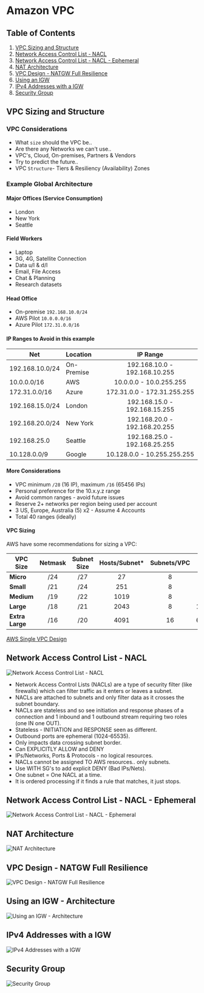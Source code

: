 # Amazon VPC

## Table of Contents

1. [VPC Sizing and Structure](#vpc-sizing-n-structure)
2. [Network Access Control List - NACL](#nacl)
3. [Network Access Control List - NACL - Ephemeral](#nacl-ephemeral)
4. [NAT Architecture](#nat-architecture)
5. [VPC Design - NATGW Full Resilience](#natgw-full-resilience)
6. [Using an IGW](#ig-architecture)
7. [IPv4 Addresses with a IGW](#igw-static-nat)
8. [Security Group](#security-group)

## VPC Sizing and Structure <a name = "vpc-sizing-n-structure"></a>

### VPC Considerations

- What `size` should the VPC be..
- Are there any Networks we can't use..
- VPC's, Cloud, On-premises, Partners & Vendors
- Try to predict the future..
- VPC `Structure`- Tiers & Resiliency (Availability) Zones

### Example Global Architecture

#### Major Offices (Service Consumption)

- London
- New York
- Seattle

#### Field Workers

- Laptop
- 3G, 4G, Satellite Connection
- Data u/l & d/l
- Email, File Access
- Chat & Planning
- Research datasets

#### Head Office

- On-premise `192.168.10.0/24`
- AWS Pilot `10.0.0.0/16`
- Azure Pilot `172.31.0.0/16`

#### IP Ranges to Avoid in this example

| Net             | Location   | IP Range                      |
| --------------- | :--------- | :---------------------------: |
| 192.168.10.0/24 | On-Premise | 192.168.10.0 - 192.168.10.255 |
| 10.0.0.0/16     | AWS        | 10.0.0.0 - 10.0.255.255       |
| 172.31.0.0/16   | Azure      | 172.31.0.0 - 172.31.255.255   |
| 192.168.15.0/24 | London     | 192.168.15.0 - 192.168.15.255 |
| 192.168.20.0/24 | New York   | 192.168.20.0 - 192.168.20.255 |
| 192.168.25.0    | Seattle    | 192.168.25.0 - 192.168.25.255 |
| 10.128.0.0/9    | Google     | 10.128.0.0 - 10.255.255.255   |

#### More Considerations

- VPC minimum `/28` (16 IP), maximum `/16` (65456 IPs)
- Personal preference for the 10.x.y.z range
- Avoid common ranges - avoid future issues
- Reserve 2+ networks per region being used per account
- 3 US, Europe, Australia (5) x2 - Assume 4 Accounts
- Total 40 ranges (ideally)

#### VPC Sizing

AWS have some recommendations for sizing a VPC:

| VPC Size        | Netmask | Subnet Size | Hosts/Subnet* | Subnets/VPC | Total IPs* |
| --------------- | :-----: | :---------: | :-----------: | :---------: | :--------: |
| **Micro**       | /24     | /27         | 27            | 8           | 216        |
| **Small**       | /21     | /24         | 251           | 8           | 2008       |
| **Medium**      | /19     | /22         | 1019          | 8           | 8152       |
| **Large**       | /18     | /21         | 2043          | 8           | 16344      |
| **Extra Large** | /16     | /20         | 4091          | 16          | 65456      |

[AWS Single VPC Design](https://aws.amazon.com/answers/networking/aws-single-vpc-design/)

## Network Access Control List - NACL <a name="nacl"></a>

![Network Access Control List - NACL](NACL.png)

- Network Access Control Lists (NACLs) are a type of security filter (like firewalls) which can filter traffic as it enters or leaves a subnet.
- NACLs are attached to subnets and only filter data as it crosses the subnet boundary.
- NACLs are stateless and so see initiation and response phases of a connection and 1 inbound and 1 outbound stream requiring two roles (one IN one OUT).
- Stateless - INITIATION and RESPONSE seen as different.
- Outbound ports are ephemeral (1024-65535).
- Only impacts data crossing subnet border.
- Can EXPLICITLY ALLOW and DENY
- IPs/Networks, Ports & Protocols - no logical resources.
- NACLs cannot be assigned TO AWS resources.. only subnets.
- Use WITH SG's to add explicit DENY (Bad IPs/Nets).
- One subnet = One NACL at a time.
- It is ordered processing if it finds a rule that matches, it just stops.

## Network Access Control List - NACL - Ephemeral <a name="nacl-ephemeral"></a>

![Network Access Control List - NACL - Ephemeral](NACL_ephemeral.png)

## NAT Architecture <a name="nat-architecture"></a>

![NAT Architecture](NATArchitecture.png)

## VPC Design - NATGW Full Resilience <a name="natgw-full-resilience"></a>

![VPC Design - NATGW Full Resilience](NATHA.png)

## Using an IGW - Architecture <a name="ig-architecture"></a>

![Using an IGW - Architecture](InternetGatewayArchitectiure.png)

## IPv4 Addresses with a IGW <a name="igw-static-nat"></a>

![IPv4 Addresses with a IGW](IGW_Static_NAT.png)

## Security Group <a name="security-group"></a>

![Security Group](SecurityGroup.png)

